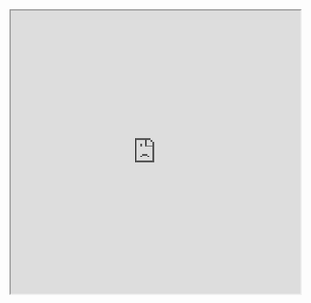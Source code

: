 
<iframe height=498 width=510 src="https://upfile.asqql.com/2009pasdfasdfic2009s305985-ts/2018-6/201862120244992397.gif">
